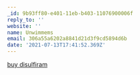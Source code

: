 ```yaml
---
_id: 9b93ff80-e401-11eb-b403-11076900006f
reply_to: ''
website: ''
name: Unwimmems
email: 306a55a6202a8841d21d3f9cd5894d6b
date: '2021-07-13T17:41:52.369Z'
---
```

<a href=https://vsantabusev.com/>buy disulfiram</a>
